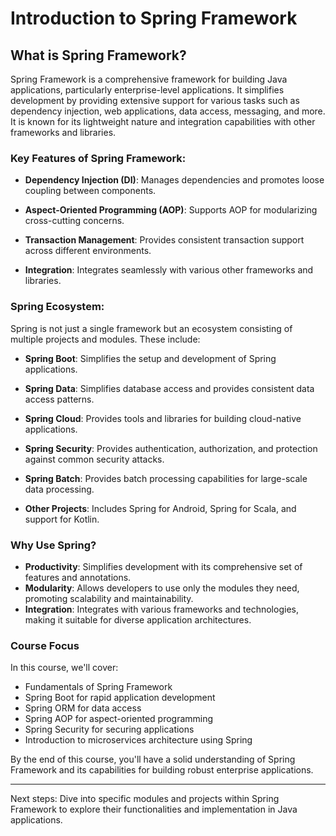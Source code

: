 # Introduction to Spring Framework

## What is Spring Framework?

Spring Framework is a comprehensive framework for building Java applications, particularly enterprise-level applications. It simplifies development by providing extensive support for various tasks such as dependency injection, web applications, data access, messaging, and more. It is known for its lightweight nature and integration capabilities with other frameworks and libraries.

### Key Features of Spring Framework:

- **Dependency Injection (DI)**: Manages dependencies and promotes loose coupling between components.
- **Aspect-Oriented Programming (AOP)**: Supports AOP for modularizing cross-cutting concerns.

- **Transaction Management**: Provides consistent transaction support across different environments.

- **Integration**: Integrates seamlessly with various other frameworks and libraries.

### Spring Ecosystem:

Spring is not just a single framework but an ecosystem consisting of multiple projects and modules. These include:

- **Spring Boot**: Simplifies the setup and development of Spring applications.
- **Spring Data**: Simplifies database access and provides consistent data access patterns.

- **Spring Cloud**: Provides tools and libraries for building cloud-native applications.

- **Spring Security**: Provides authentication, authorization, and protection against common security attacks.

- **Spring Batch**: Provides batch processing capabilities for large-scale data processing.

- **Other Projects**: Includes Spring for Android, Spring for Scala, and support for Kotlin.

### Why Use Spring?

- **Productivity**: Simplifies development with its comprehensive set of features and annotations.
- **Modularity**: Allows developers to use only the modules they need, promoting scalability and maintainability.
- **Integration**: Integrates with various frameworks and technologies, making it suitable for diverse application architectures.

### Course Focus

In this course, we'll cover:

- Fundamentals of Spring Framework
- Spring Boot for rapid application development
- Spring ORM for data access
- Spring AOP for aspect-oriented programming
- Spring Security for securing applications
- Introduction to microservices architecture using Spring

By the end of this course, you'll have a solid understanding of Spring Framework and its capabilities for building robust enterprise applications.

---

Next steps: Dive into specific modules and projects within Spring Framework to explore their functionalities and implementation in Java applications.
